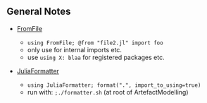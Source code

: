 ## General Notes

  - [FromFile](https://juliapackages.com/p/fromfile)
    
      + `using FromFile; @from "file2.jl" import foo`
      + only use for internal imports etc.
      + use `using X: blaa` for registered packages etc.

  - [JuliaFormatter](https://github.com/domluna/JuliaFormatter.jl)
    
      + `using JuliaFormatter; format(".", import_to_using=true)`
      + run with: `;./formatter.sh` (at root of ArtefactModelling)
